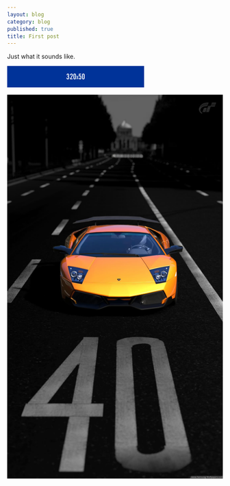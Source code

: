 ```yaml
---
layout: blog
category: blog
published: true
title: First post
---
```


Just what it sounds like.

![](/images/320x50.png)

![murcielago.jpg](/images/murcielago.jpg)